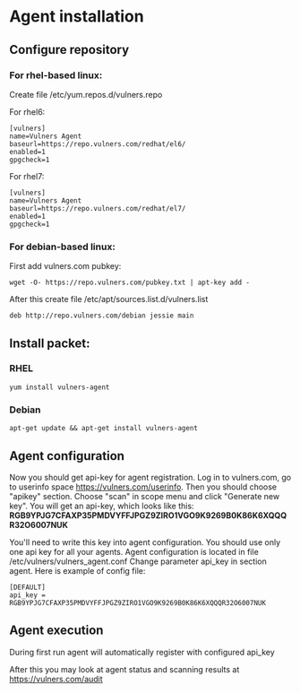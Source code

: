 # Agent installation

## Configure repository

### For rhel-based linux:

Create file /etc/yum.repos.d/vulners.repo

For rhel6:

```
[vulners]
name=Vulners Agent
baseurl=https://repo.vulners.com/redhat/el6/
enabled=1
gpgcheck=1
```

For rhel7:
```
[vulners]
name=Vulners Agent
baseurl=https://repo.vulners.com/redhat/el7/
enabled=1
gpgcheck=1
```

### For debian-based linux:

First add vulners.com pubkey:
```
wget -O- https://repo.vulners.com/pubkey.txt | apt-key add -
```

After this create file /etc/apt/sources.list.d/vulners.list
```
deb http://repo.vulners.com/debian jessie main
```

## Install packet:

### RHEL
```yum install vulners-agent```

### Debian 
```apt-get update && apt-get install vulners-agent```

## Agent configuration
Now you should get api-key for agent registration. Log in to vulners.com, go to userinfo space https://vulners.com/userinfo. Then you should choose "apikey" section.
Choose "scan" in scope menu and click "Generate new key". You will get an api-key, which looks like this:
**RGB9YPJG7CFAXP35PMDVYFFJPGZ9ZIRO1VGO9K9269B0K86K6XQQQR32O6007NUK**

You'll need to write this key into agent configuration. You should use only one api key for all your agents. Agent configuration is located in file  /etc/vulners/vulners_agent.conf
Change parameter api_key in section agent. Here is example of config file:

```
[DEFAULT]
api_key = RGB9YPJG7CFAXP35PMDVYFFJPGZ9ZIRO1VGO9K9269B0K86K6XQQQR32O6007NUK
```

## Agent execution

During first run agent will automatically register with configured api_key 

After this you may look at agent status and scanning results at https://vulners.com/audit
